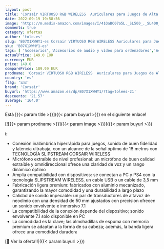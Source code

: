 ```yaml
---
layout: post
title: 'Corsair VIRTUOSO RGB WIRELESS  Auriculares para Juegos de Alta Fidelidad  Envolvente e Inmersivo 7.1  Micrófono Extraíble y Omnidireccional  para PC  PS4  Switch y Móviles  Negro'
date: 2022-09-19 19:58:56
image: 'https://m.media-amazon.com/images/I/41QaBC07o5L._SL500_._SL400_.jpg'
comments: true
category: ofertas
author: 'tole.es'
slug: 'B07X1XWHY1-es Corsair VIRTUOSO RGB WIRELESS Auriculares para Juegos de...'
sku: 'B07X1XWHY1-es'
tags: [ 'Accesorios','Accesorios de audio y vídeo para ordenadores','Accesorios para Juegos PC','Accesorios para PlayStation 4','Accesorios para Xbox One','Auriculares con micrófonos','Hardware y juegos para PlayStation 4','Hardware y juegos para Xbox One','Informática','Juegos y Accesorios para PC','Videojuegos','corsair','ps4','🇪🇸', ]
actualPrice: 149.0 EUR
currency: EUR
price: 149.0
comparePrice: 189.99 EUR
prodname: 'Corsair VIRTUOSO RGB WIRELESS  Auriculares para Juegos de Alta Fidelidad  Envolvente e Inmersivo 7.1  Micrófono Extraíble y Omnidireccional  para PC  PS4  Switch y Móviles  Negro'
country: 'es'
flag: '🇪🇸'
brand: 'Corsair'
buyurl: 'https://www.amazon.es/dp/B07X1XWHY1/?tag=tolees-21'
descuento: '21.57'
average: '164.0'
---
```


Está [{{< param title >}}]({{< param buyurl >}}) en el siguiente enlace!

[![{{< param prodname >}}]({{< param image >}})]({{< param buyurl >}})

ℹ️:

- Conexión inalámbrica hiperrápida para juegos, sonido de buen fidelidad y latencia ultrabaja, con un alcance de la señal óptimo de 18 metros con TECNOLOGÍA SLIPSTREAM CORSAIR WIRELESS
- Micrófono extraíble de nivel profesional: un micrófono de buen calidad extraíble y omnidireccional ofrece una claridad de voz y un rango dinámico óptimo
- Amplia compatibilidad con dispositivos: se conectan a PC y PS4 con la tecnología SLIPSTREAM WIRELESS, un cable USB o un cable de 3,5 mm
- Fabricación ligera premium: fabricados con aluminio mecanizado, garantizando la mayor comodidad y una durabilidad a largo plazo
- Calidad de sonido impecable: un par de transductores de altavoz de neodimio con una densidad de 50 mm ajustados con precisión ofrecen un sonido envolvente e inmersivo 7.1
- La compatibilidad de la conexión depende del dispositivo; sonido envolvente 7.1 solo disponible en PC
- La comodidad es la clave; las almohadillas de espuma con memoria premium se adaptan a la forma de su cabeza; además, la banda ligera ofrece una comodidad duradera

[🛒 Ver la oferta!!]({{< param buyurl >}})
